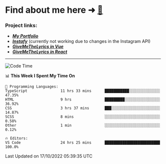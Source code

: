 # Find about me here ➜ [🧑](https://pauabella.dev)

### Project links:
- ***[My Portfolio](https://pauabella.dev)***
- ***[Instafy](https://instafy.me)*** (currently not working due to changes in the Instagram API)
- ***[GiveMeTheLyrics in Vue](https://lyrics.pauabella.dev)***
- ***[GiveMeTheLyrics in React](https://pauabella.dev/GiveMeTheLyrics)***

---
<!--START_SECTION:waka-->
![Code Time](http://img.shields.io/badge/Code%20Time-1%2C550%20hrs%2010%20mins-blue)

📊 **This Week I Spent My Time On** 

```text
💬 Programming Languages: 
TypeScript               11 hrs 33 mins      ███████████░░░░░░░░░░░░░░   47.35% 
HTML                     9 hrs               █████████░░░░░░░░░░░░░░░░   36.92% 
CSS                      3 hrs 37 mins       ███░░░░░░░░░░░░░░░░░░░░░░   14.87% 
SCSS                     8 mins              ░░░░░░░░░░░░░░░░░░░░░░░░░   0.58% 
Other                    1 min               ░░░░░░░░░░░░░░░░░░░░░░░░░   0.12%

🔥 Editors: 
VS Code                  24 hrs 25 mins      █████████████████████████   100.0%

```


 Last Updated on 17/10/2022 05:39:35 UTC
<!--END_SECTION:waka-->
